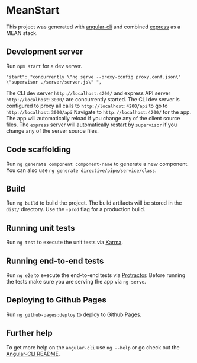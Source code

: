 # MeanStart

This project was generated with [angular-cli](https://github.com/angular/angular-cli) and combined [express](https://github.com/expressjs/express) as a MEAN stack. 

## Development server
Run `npm start` for a dev server. 
```
"start": "concurrently \"ng serve --proxy-config proxy.conf.json\" \"supervisor ./server/server.js\" ",
```
The CLI dev server `http://localhost:4200/` and express API server `http://localhost:3000/` are concurrently started. 
The CLI dev server is configured to proxy all calls to `http://localhost:4200/api` to go to `http://localhost:3000/api`
Navigate to `http://localhost:4200/` for the app. The app will automatically reload if you change any of the client source files.
The `express` server will automatically restart by `supervisor` if you change any of the server source files.

## Code scaffolding

Run `ng generate component component-name` to generate a new component. You can also use `ng generate directive/pipe/service/class`.

## Build

Run `ng build` to build the project. The build artifacts will be stored in the `dist/` directory. Use the `-prod` flag for a production build.

## Running unit tests

Run `ng test` to execute the unit tests via [Karma](https://karma-runner.github.io).

## Running end-to-end tests

Run `ng e2e` to execute the end-to-end tests via [Protractor](http://www.protractortest.org/).
Before running the tests make sure you are serving the app via `ng serve`.

## Deploying to Github Pages

Run `ng github-pages:deploy` to deploy to Github Pages.

## Further help

To get more help on the `angular-cli` use `ng --help` or go check out the [Angular-CLI README](https://github.com/angular/angular-cli/blob/master/README.md).
